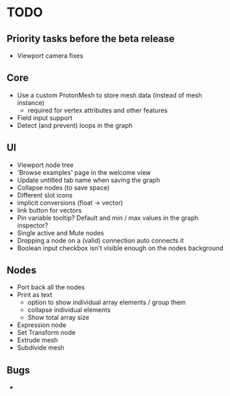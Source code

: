 # TODO

## Priority tasks before the beta release
+ Viewport camera fixes

## Core
+ Use a custom ProtonMesh to store mesh data (instead of mesh instance)
	- required for vertex attributes and other features
+ Field input support
+ Detect (and prevent) loops in the graph

## UI
+ Viewport node tree
+ 'Browse examples' page in the welcome view
+ Update untitled tab name when saving the graph
+ Collapse nodes (to save space)
+ Different slot icons
+ implicit conversions (float -> vector)
+ link button for vectors
+ Pin variable tooltip? Default and min / max values in the graph inspector?
+ Single active and Mute nodes
+ Dropping a node on a (valid) connection auto connects it
+ Boolean input checkbox isn't visible enough on the nodes background

## Nodes
+ Port back all the nodes
+ Print as text
	- option to show individual array elements / group them
	- collapse individual elements
	- Show total array size
+ Expression node
+ Set Transform node
+ Extrude mesh
+ Subdivide mesh

## Bugs
+
